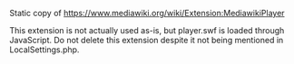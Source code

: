 Static copy of https://www.mediawiki.org/wiki/Extension:MediawikiPlayer

This extension is not actually used as-is, but player.swf is loaded through JavaScript.
Do not delete this extension despite it not being mentioned in LocalSettings.php.
